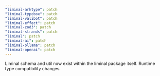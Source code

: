```yaml
---
"liminal-arktype": patch
"liminal-typebox": patch
"liminal-valibot": patch
"liminal-effect": patch
"liminal-zod3": patch
"liminal-strands": patch
"liminal": patch
"liminal-ai": patch
"liminal-ollama": patch
"liminal-openai": patch
---
```


Liminal schema and util now exist within the liminal package itself. Runtime type compatibility changes.

